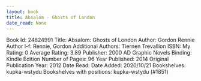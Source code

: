 ```yaml
---
layout: book
title: Absalom - Ghosts of London
date_read: None
---
```


Book Id: 24824991
Title: Absalom: Ghosts of London
Author: Gordon Rennie
Author l-f: Rennie, Gordon
Additional Authors: Tiernen Trevallion
ISBN: 
My Rating: 0
Average Rating: 3.89
Publisher: 2000 AD Graphic Novels
Binding: Kindle Edition
Number of Pages: 96
Year Published: 2014
Original Publication Year: 2012
Date Read: 
Date Added: 2020/10/21
Bookshelves: kupka-wstydu
Bookshelves with positions: kupka-wstydu (#1851)

